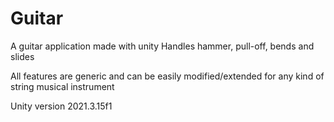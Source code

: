 # Guitar
A guitar application made with unity
Handles hammer, pull-off, bends and slides

All features are generic and can be easily modified/extended for any kind of string musical instrument

Unity version 2021.3.15f1
